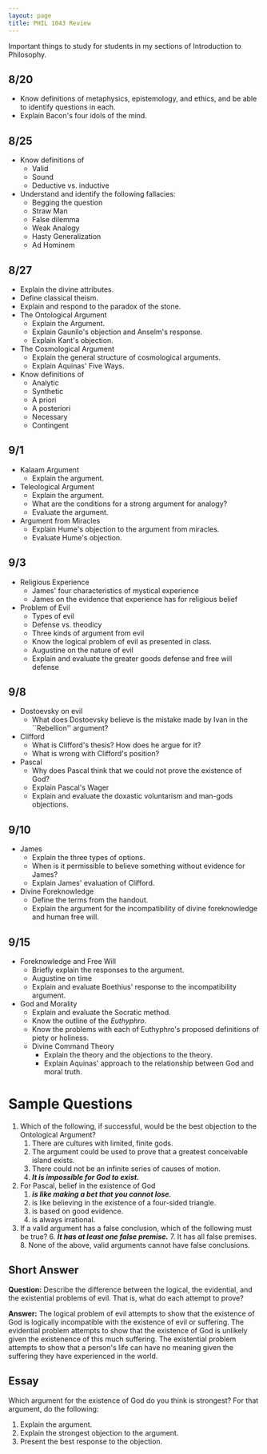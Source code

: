 ```yaml
---
layout: page
title: PHIL 1043 Review
---
```


Important things to study for students in my sections of Introduction to Philosophy.

## 8/20 ##

* Know definitions of metaphysics, epistemology, and ethics, and be able to identify questions in each.
* Explain Bacon's four idols of the mind.

## 8/25 ##

* Know definitions of
    * Valid
    * Sound
    * Deductive vs. inductive
* Understand and identify the following fallacies:
    * Begging the question
    * Straw Man
    * False dilemma
    * Weak Analogy
    * Hasty Generalization
    * Ad Hominem

## 8/27 ##

* Explain the divine attributes.
* Define classical theism.
* Explain and respond to the paradox of the stone.
* The Ontological Argument
    * Explain the Argument.
    * Explain Gaunilo's objection and Anselm's response.
    * Explain Kant's objection.
* The Cosmological Argument
    * Explain the general structure of cosmological arguments.
    * Explain Aquinas' Five Ways.
* Know definitions of
    * Analytic
    * Synthetic
    * A priori
    * A posteriori
    * Necessary
    * Contingent

## 9/1 ##

* Kalaam Argument
    * Explain the argument.
* Teleological Argument
    * Explain the argument.
    * What are the conditions for a strong argument for analogy?
    * Evaluate the argument.
* Argument from Miracles
    * Explain Hume's objection to the argument from miracles.
    * Evaluate Hume's objection.

## 9/3 ##

* Religious Experience
    * James' four characteristics of mystical experience
    * James on the evidence that experience has for religious belief 
* Problem of Evil
    * Types of evil
    * Defense vs. theodicy
    * Three kinds of argument from evil
    * Know the logical problem of evil as presented in class.
    * Augustine on the nature of evil
    * Explain and evaluate the greater goods defense and free will defense

## 9/8 ##

* Dostoevsky on evil
    * What does Dostoevsky believe is the mistake made by Ivan in the ``Rebellion'' argument?
* Clifford
    * What is Clifford's thesis? How does he argue for it?
    * What is wrong with Clifford's position?
* Pascal
    * Why does Pascal think that we could not prove the existence of God?
    * Explain Pascal's Wager
    * Explain and evaluate the doxastic voluntarism and man-gods objections.

## 9/10 ##

* James
    * Explain the three types of options.
    * When is it permissible to believe something without evidence for James?
    * Explain James' evaluation of Clifford.
* Divine Foreknowledge
    * Define the terms from the handout.
    * Explain the argument for the incompatibility of divine foreknowledge and human free will.

## 9/15 ##

* Foreknowledge and Free Will
    * Briefly explain the responses to the argument.
    * Augustine on time
    * Explain and evaluate Boethius' response to the incompatibility argument.
* God and Morality
    * Explain and evaluate the Socratic method.
    * Know the outline of the *Euthyphro*.
    * Know the problems with each of Euthyphro's proposed definitions of piety or holiness.
    * Divine Command Theory
        * Explain the theory and the objections to the theory.
        * Explain Aquinas' approach to the relationship between God and moral truth.


# Sample Questions #

1. Which of the following, if successful, would be the best objection to the Ontological Argument? 
    1. There are cultures with limited, finite gods.
    2. The argument could be used to prove that a greatest conceivable island exists.
    3. There could not be an infinite series of causes of motion.
    4. ***It is impossible for God to exist.***
2. For Pascal, belief in the existence of God 
    1. ***is like making a bet that you cannot lose.***
    2. is like believing in the existence of a four-sided triangle.
    3. is based on good evidence.
    4. is always irrational.
5. If a valid argument has a false conclusion, which of the following must be true?
    6. ***It has at least one false premise.***
    7. It has all false premises.
    8. None of the above, valid arguments cannot have false conclusions.
	


## Short Answer ##

**Question:** Describe the difference between the logical, the evidential, and the existential problems of evil. That is, what do each attempt to prove?
          
**Answer:** The logical problem of evil attempts to show that the existence of God is logically incompatible with the existence of evil or suffering. The evidential problem attempts to show that the existence of God is unlikely given the existenence of this much suffering. The existential problem attempts to show that a person's life can have no meaning given the suffering they have experienced in the world.

## Essay ##

Which argument for the existence of God do you think is strongest? For that argument, do the following:

1. Explain the argument.
2. Explain the strongest objection to the argument.
3. Present the best response to the objection.
 
 





